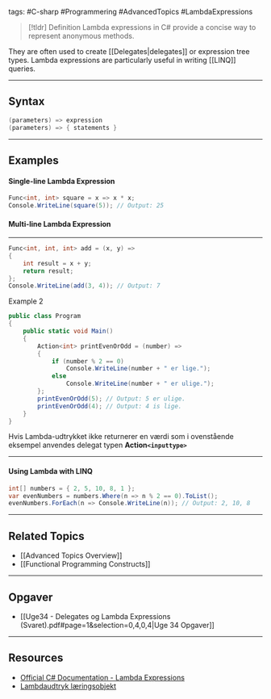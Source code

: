 tags: #C-sharp #Programmering #AdvancedTopics #LambdaExpressions

> [!tldr] Definition
> Lambda expressions in C# provide a concise way to represent anonymous methods. 

They are often used to create [[Delegates|delegates]] or expression tree types. Lambda expressions are particularly useful in writing [[LINQ]] queries.

---

## Syntax
```csharp
(parameters) => expression
(parameters) => { statements }
```

---

## Examples

#### Single-line Lambda Expression
```csharp
Func<int, int> square = x => x * x;
Console.WriteLine(square(5)); // Output: 25
```
#### Multi-line Lambda Expression
---
```csharp
Func<int, int, int> add = (x, y) =>
{
    int result = x + y;
    return result;
};
Console.WriteLine(add(3, 4)); // Output: 7
```

Example 2
```csharp
public class Program
{
	public static void Main()
	{
		Action<int> printEvenOrOdd = (number) =>
		{
			if (number % 2 == 0)
				Console.WriteLine(number + " er lige.");
			else
				Console.WriteLine(number + " er ulige.");
		};
		printEvenOrOdd(5); // Output: 5 er ulige.
		printEvenOrOdd(4); // Output: 4 is lige.
	}
}
```
Hvis Lambda-udtrykket ikke returnerer en værdi som i ovenstående eksempel anvendes delegat typen **Action```<inputtype>```**

---

#### Using Lambda with LINQ
```csharp
int[] numbers = { 2, 5, 10, 8, 1 };
var evenNumbers = numbers.Where(n => n % 2 == 0).ToList();
evenNumbers.ForEach(n => Console.WriteLine(n)); // Output: 2, 10, 8
```

---

## Related Topics
- [[Advanced Topics Overview]]
- [[Functional Programming Constructs]]

---

## Opgaver
- [[Uge34 - Delegates og Lambda Expressions (Svaret).pdf#page=1&selection=0,4,0,4|Uge 34 Opgaver]]

---

## Resources
- [Official C# Documentation - Lambda Expressions](https://docs.microsoft.com/en-us/dotnet/csharp/programming-guide/statements-expressions-operators/lambda-expressions)
- [Lambdaudtryk læringsobjekt](https://scorm.itslearning.com/data/3289/C20150/ims_import_8/scormcontent/index.html#/lessons/_a6KeY2tA66kQMUd7hX1Vs5kcZ6mZyKQ)
